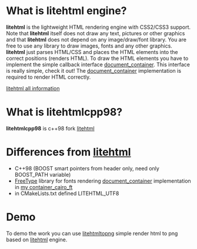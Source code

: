 # What is litehtml engine?

**litehtml** is the lightweight HTML rendering engine with CSS2/CSS3 support. Note that **litehtml** itself does not draw any text, pictures or other graphics and that **litehtml** does not depend on any image/draw/font library. You are free to use any library to draw images, fonts and any other graphics. **litehtml** just parses HTML/CSS and places the HTML elements into the correct positions (renders HTML). To draw the HTML elements you have to implement the simple callback interface [document_container](https://github.com/litehtml/litehtml/wiki/document_container). This interface is really simple, check it out! The [document_container](https://github.com/litehtml/litehtml/wiki/document_container) implementation is required to render HTML correctly.

[litehtml all information](https://github.com/litehtml/litehtml)

# What is litehtmlcpp98?

**litehtmlcpp98** is c++98 fork [litehtml](https://github.com/litehtml/litehtml) 

# Differences from [litehtml](https://github.com/litehtml/litehtml)

  * C++98 (BOOST smart pointers from header only, need only BOOST_PATH variable)
  * [FreeType](https://github.com/aseprite/freetype2) library for fonts rendering [document_container](https://github.com/litehtml/litehtml/wiki/document_container) implementation in [my container_cairo_ft](https://github.com/hovlad/litehtmlcpp98/tree/master/containers/cairo_ft)
  * in CMakeLists.txt defined LITEHTML_UTF8
  
# Demo

To demo the work you can use [litehtmltopng](https://github.com/hovlad/litehtmltopng) simple render html to png based on [litehtml](https://github.com/litehtml/litehtml) engine.

